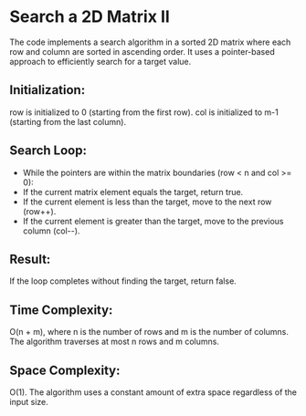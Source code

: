 # Search a 2D Matrix II
The code implements a search algorithm in a sorted 2D matrix where each row and column are sorted in ascending order. It uses a pointer-based approach to efficiently search for a target value.

## Initialization:
row is initialized to 0 (starting from the first row).
col is initialized to m-1 (starting from the last column).

## Search Loop:
- While the pointers are within the matrix boundaries (row < n and col >= 0):
- If the current matrix element equals the target, return true.
- If the current element is less than the target, move to the next row (row++).
- If the current element is greater than the target, move to the previous column (col--).

## Result:
If the loop completes without finding the target, return false.

## Time Complexity:
O(n + m), where n is the number of rows and m is the number of columns. The algorithm traverses at most n rows and m columns.

## Space Complexity:
O(1). The algorithm uses a constant amount of extra space regardless of the input size.
